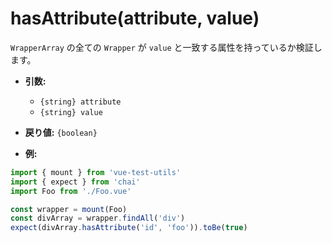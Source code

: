 # hasAttribute(attribute, value)

`WrapperArray` の全ての `Wrapper` が `value` と一致する属性を持っているか検証します。

- **引数:**
  - `{string} attribute`
  - `{string} value`

- **戻り値:** `{boolean}`

- **例:**

```js
import { mount } from 'vue-test-utils'
import { expect } from 'chai'
import Foo from './Foo.vue'

const wrapper = mount(Foo)
const divArray = wrapper.findAll('div')
expect(divArray.hasAttribute('id', 'foo')).toBe(true)
```
